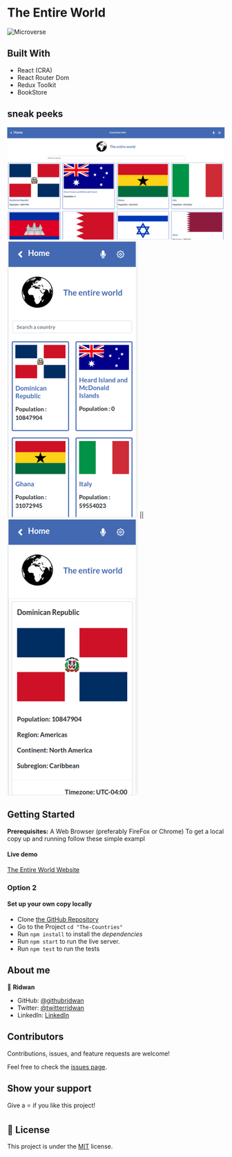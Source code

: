# The Entire World

![Microverse](https://img.shields.io/badge/Microverse-blueviolet)

## Built With

- React (CRA)
- React Router Dom
- Redux Toolkit
- BookStore

## sneak peeks

![Application screenshot](./src/assets/Screenshot-dek.png)
![Application screenshot](./src/assets/Screenshot-mob-home.png) ||  ![Application screenshot](./src/assets/Screenshot-mob-details.png)


## Getting Started

**Prerequisites:** A Web Browser (preferably FireFox or Chrome)
To get a local copy up and running follow these simple exampl

#### Live demo

[The Entire World Website](https://rid-bookstore-cms.netlify.app/)

### **Option 2**

#### Set up your own copy locally

- Clone [the GitHub Repository](https://github.com/ridwanediallo/The-Countries.git)
- Go to the Project `cd "The-Countries"`
- Run `npm install` to install the _dependencies_
- Run `npm start` to run the live server.
- Run `npm test` to run the tests

## About me

👤 **Ridwan**

- GitHub: [@githubridwan](https://github.com/ridwanediallo)
- Twitter: [@twitterridwan](https://twitter.com/RidwaneD)
- LinkedIn: [LinkedIn](https://www.linkedin.com/in/ridwan-diallo)

## Contributors

Contributions, issues, and feature requests are welcome!

Feel free to check the [issues page](../../issues/).

## Show your support

Give a ⭐️ if you like this project!

## 📝 License

This project is under the [MIT](LICENSE) license.
